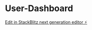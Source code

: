 # User-Dashboard

[Edit in StackBlitz next generation editor ⚡️](https://stackblitz.com/~/github.com/AimpactSpace/User-Dashboard)